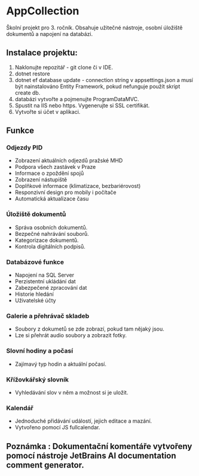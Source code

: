 # AppCollection
Školní projekt pro 3. ročník. Obsahuje užitečné nástroje, osobní úložiště dokumentů a napojení na databázi.

## Instalace projektu:

1. Naklonujte repozitář - git clone či v IDE.
2. dotnet restore
3. dotnet ef database update - connection string v appsettings.json a musí být nainstalováno Entity Framework, pokud nefunguje použít skript create db.
4. databázi vytvořte a pojmenujte ProgramDataMVC.
5. Spustit na IIS nebo https. Vygenerujte si SSL certifikát.
6. Vytvořte si účet v aplikaci.

## Funkce

### Odjezdy PID

- Zobrazení aktuálních odjezdů pražské MHD
- Podpora všech zastávek v Praze
- Informace o zpoždění spojů
- Zobrazení nástupiště
- Doplňkové informace (klimatizace, bezbariérovost)
- Responzivní design pro mobily i počítače
- Automatická aktualizace času

### Úložiště dokumentů

- Správa osobních dokumentů.
- Bezpečné nahrávání souborů.
- Kategorizace dokumentů.
- Kontrola digitálních podpisů.

### Databázové funkce

- Napojení na SQL Server
- Perzistentní ukládání dat
- Zabezpečené zpracování dat
- Historie hledání
- Uživatelské účty

### Galerie a přehrávač skladeb
- Soubory z dokumetů se zde zobrazí, pokud tam nějaký jsou.
- Lze si přehrát audio soubory a zobrazit fotky.

### Slovní hodiny a počasí
- Zajímavý typ hodin a aktuální počasí.

### Křížovkářský slovník
- Vyhledávání slov v něm a možnost si je uložit.
### Kalendář
- Jednoduché přidávání událostí, jejich editace a mazání.
- Vytvořeno pomocí JS fullcalendar.

## Poznámka : Dokumentační komentáře vytvořeny pomocí nástroje JetBrains AI documentation comment generator.